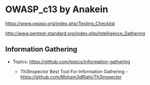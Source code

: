 # OWASP_c13 by Anakein

https://www.owasp.org/index.php/Testing_Checklist

http://www.pentest-standard.org/index.php/Intelligence_Gathering

## Information Gathering  

- Topics: https://github.com/topics/information-gathering

  - Th3Inspector Best Tool For Information Gathering - https://github.com/Moham3dRiahi/Th3inspector
